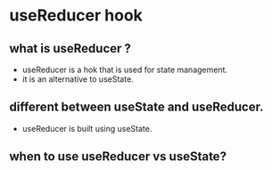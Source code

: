 # useReducer hook

## what is useReducer ?

- useReducer is a hok that is used for state management.
- it is an alternative to useState.

## different between useState and useReducer.

- useReducer is built using useState.

## when to use useReducer vs useState?
